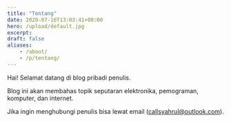 ```yaml
---
title: "Tentang"
date: 2020-07-16T13:03:41+08:00
hero: /upload/default.jpg
excerpt:
draft: false
aliases:
    - /about/
    - /p/tentang/
---
```


Hai! Selamat datang di blog pribadi penulis.

Blog ini akan membahas topik seputaran elektronika, pemograman, komputer, dan internet.

Jika ingin menghubungi penulis bisa lewat email (callsyahrul@outlook.com).
